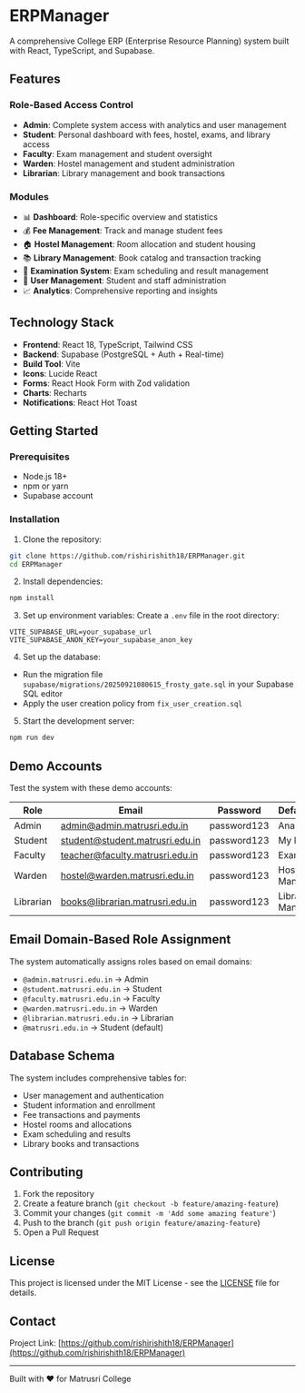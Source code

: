 # ERPManager

A comprehensive College ERP (Enterprise Resource Planning) system built with React, TypeScript, and Supabase.

## Features

### Role-Based Access Control
- **Admin**: Complete system access with analytics and user management
- **Student**: Personal dashboard with fees, hostel, exams, and library access
- **Faculty**: Exam management and student oversight
- **Warden**: Hostel management and student administration
- **Librarian**: Library management and book transactions

### Modules
- 📊 **Dashboard**: Role-specific overview and statistics
- 💰 **Fee Management**: Track and manage student fees
- 🏠 **Hostel Management**: Room allocation and student housing
- 📚 **Library Management**: Book catalog and transaction tracking
- 📝 **Examination System**: Exam scheduling and result management
- 👥 **User Management**: Student and staff administration
- 📈 **Analytics**: Comprehensive reporting and insights

## Technology Stack

- **Frontend**: React 18, TypeScript, Tailwind CSS
- **Backend**: Supabase (PostgreSQL + Auth + Real-time)
- **Build Tool**: Vite
- **Icons**: Lucide React
- **Forms**: React Hook Form with Zod validation
- **Charts**: Recharts
- **Notifications**: React Hot Toast

## Getting Started

### Prerequisites
- Node.js 18+ 
- npm or yarn
- Supabase account

### Installation

1. Clone the repository:
```bash
git clone https://github.com/rishirishith18/ERPManager.git
cd ERPManager
```

2. Install dependencies:
```bash
npm install
```

3. Set up environment variables:
Create a `.env` file in the root directory:
```env
VITE_SUPABASE_URL=your_supabase_url
VITE_SUPABASE_ANON_KEY=your_supabase_anon_key
```

4. Set up the database:
- Run the migration file `supabase/migrations/20250921080615_frosty_gate.sql` in your Supabase SQL editor
- Apply the user creation policy from `fix_user_creation.sql`

5. Start the development server:
```bash
npm run dev
```

## Demo Accounts

Test the system with these demo accounts:

| Role | Email | Password | Default Page |
|------|-------|----------|--------------|
| Admin | admin@admin.matrusri.edu.in | password123 | Analytics |
| Student | student@student.matrusri.edu.in | password123 | My Fees |
| Faculty | teacher@faculty.matrusri.edu.in | password123 | Examinations |
| Warden | hostel@warden.matrusri.edu.in | password123 | Hostel Management |
| Librarian | books@librarian.matrusri.edu.in | password123 | Library Management |

## Email Domain-Based Role Assignment

The system automatically assigns roles based on email domains:

- `@admin.matrusri.edu.in` → Admin
- `@student.matrusri.edu.in` → Student  
- `@faculty.matrusri.edu.in` → Faculty
- `@warden.matrusri.edu.in` → Warden
- `@librarian.matrusri.edu.in` → Librarian
- `@matrusri.edu.in` → Student (default)

## Database Schema

The system includes comprehensive tables for:
- User management and authentication
- Student information and enrollment
- Fee transactions and payments
- Hostel rooms and allocations
- Exam scheduling and results
- Library books and transactions

## Contributing

1. Fork the repository
2. Create a feature branch (`git checkout -b feature/amazing-feature`)
3. Commit your changes (`git commit -m 'Add some amazing feature'`)
4. Push to the branch (`git push origin feature/amazing-feature`)
5. Open a Pull Request

## License

This project is licensed under the MIT License - see the [LICENSE](LICENSE) file for details.

## Contact

Project Link: [https://github.com/rishirishith18/ERPManager](https://github.com/rishirishith18/ERPManager)

---

Built with ❤️ for Matrusri College
